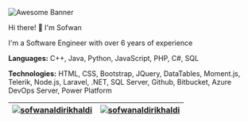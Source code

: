 ![Awesome Banner](https://github-production-user-asset-6210df.s3.amazonaws.com/74038190/240304586-d48893bd-0757-481c-8d7e-ba3e163feae7.png?X-Amz-Algorithm=AWS4-HMAC-SHA256&X-Amz-Credential=AKIAVCODYLSA53PQK4ZA%2F20240705%2Fus-east-1%2Fs3%2Faws4_request&X-Amz-Date=20240705T095945Z&X-Amz-Expires=300&X-Amz-Signature=523e83b3b4b1e5c8d2baf8c82ff39c8bf629741a75f34ba95f4eb0cda520d18c&X-Amz-SignedHeaders=host&actor_id=156644449&key_id=0&repo_id=588181932)

Hi there! 👋 I'm Sofwan

I'm a Software Engineer with over 6 years of experience

**Languages:** C++, Java, Python, JavaScript, PHP, C#, SQL

**Technologies:** HTML, CSS, Bootstrap, JQuery, DataTables, Moment.js, Telerik, Node.js, Laravel, .NET, SQL Server, Github, Bitbucket, Azure DevOps Server, Power Platform

| <a href="https://github.com/sofwanaldirikhaldi"><img align="center" src="https://github-readme-stats.vercel.app/api?username=sofwanaldirikhaldi&show_icons=true&include_all_commits=true&hide_border=true&theme=transparent" alt="sofwanaldirikhaldi"/></a> | <a href="https://github.com/sofwanaldirikhaldi"><img align="center" src="https://github-readme-stats.vercel.app/api/top-langs/?username=sofwanaldirikhaldi&layout=compact&hide_border=true&theme=transparent" alt="sofwanaldirikhaldi"/></a> |
| ------------- | ------------- |

